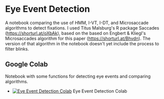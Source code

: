 # Eye Event Detection

A notebook comparing the use of HMM, I-VT, I-DT, and Microsaccade algorithms to detect fixations. I used Titus Malsburg's R package Saccades (https://shorturl.at/oXbAk), based on the based on Engbert & Kliegl's Microsaccades algorithm for this paper (https://shorturl.at/Bhvdn). The version of that algorithm in the notebook doesn't yet include the process to filter blinks. 


## Google Colab

Notebook with some functions for detecting eye events and comparing algorithms. 
- [![Eye Event Detection Colab](https://colab.research.google.com/assets/colab-badge.svg)]([https://colab.research.google.com/drive/1IaQnujepMDKIQ6GN7Z2h-8A1r3WZuEU_?usp=sharing](https://colab.research.google.com/drive/1g4Lb6klTiBWqB8-ktDg0r-rnJl0ZnqfQ)) Eye Event Detection Colab
